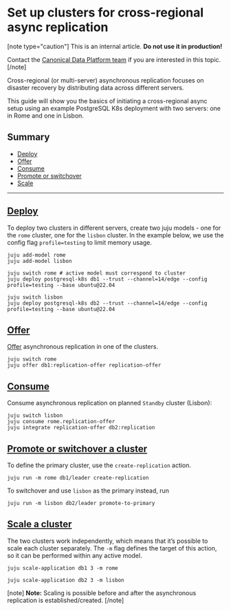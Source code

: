 # Set up clusters for cross-regional async replication

[note type="caution"]
This is an internal article. **Do not use it in production!** 

Contact the [Canonical Data Platform team](https://chat.charmhub.io/charmhub/channels/data-platform) if you are interested in this topic.
[/note]

Cross-regional (or multi-server) asynchronous replication focuses on disaster recovery by distributing data across different servers. 

This guide will show you the basics of initiating a cross-regional async setup using an example PostgreSQL K8s deployment with two servers: one in Rome and one in Lisbon.

## Summary
* [Deploy](#heading--deploy)
* [Offer](#heading--offer)
* [Consume](#heading--consume)
* [Promote or switchover](#heading--promote-switchover)
* [Scale](#heading--scale)

---

<a href="#heading--deploy"><h2 id="heading--deploy"> Deploy </h2></a>

To deploy two clusters in different servers, create two juju models - one for the `rome` cluster, one for the `lisbon` cluster. In the example below, we use the config flag `profile=testing` to limit memory usage.

```shell
juju add-model rome 
juju add-model lisbon

juju switch rome # active model must correspond to cluster
juju deploy postgresql-k8s db1 --trust --channel=14/edge --config profile=testing --base ubuntu@22.04

juju switch lisbon
juju deploy postgresql-k8s db2 --trust --channel=14/edge --config profile=testing --base ubuntu@22.04
```

<a href="#heading--offer"><h2 id="heading--offer"> Offer </h2></a>

[Offer](https://juju.is/docs/juju/offer) asynchronous replication in one of the clusters.

```shell
juju switch rome
juju offer db1:replication-offer replication-offer
``` 

<a href="#heading--consume"><h2 id="heading--consume"> Consume </h2></a>

Consume asynchronous replication on planned `Standby` cluster (Lisbon):
```shell
juju switch lisbon
juju consume rome.replication-offer
juju integrate replication-offer db2:replication
``` 

<a href="#heading--promote-switchover"><h2 id="heading--promote-switchover"> Promote or switchover a cluster </h2></a>

To define the primary cluster, use the `create-replication` action.

```shell
juju run -m rome db1/leader create-replication
```

To switchover and use `lisbon` as the primary instead, run

```shell
juju run -m lisbon db2/leader promote-to-primary
```

<a href="#heading--scale"><h2 id="heading--scale"> Scale a cluster </h2></a>

The two clusters work independently, which means that it’s possible to scale each cluster separately. The `-m` flag defines the target of this action, so it can be performed within any active model. 

```shell
juju scale-application db1 3 -m rome

juju scale-application db2 3 -m lisbon
``` 

[note]
**Note:** Scaling is possible before and after the asynchronous replication is established/created.
[/note]